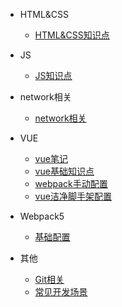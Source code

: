 - HTML&CSS

  - [HTML&CSS知识点](./html&css/1.html总结.md)
- JS

  - [JS知识点](./js/2.JS.md)
- network相关

  - [network相关](./others/05.网络相关.md)
- VUE

  - [vue笔记](./vue/3.vue笔记.md)
  - [vue基础知识点](./vue/4.vue基础阶段知识点总结.md)
  - [webpack手动配置](./vue/1.webpack配置.md)
  - [vue洁净脚手架配置](./vue/2.vue洁净脚手架配置.md)
- Webpack5

  - [基础配置](./webpack/1.base.md)
- 其他

  - [Git相关](./others/3.git相关操作.md)
  - [常见开发场景](./others/1.常见开发场景代码.md)